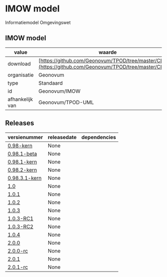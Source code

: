 # IMOW model

Informatiemodel Omgevingswet

## IMOW model

|value|waarde|
|-----|------|
| download  | [https://github.com/Geonovum/TPOD/tree/master/CIMOW](<https://github.com/Geonovum/TPOD/tree/master/CIMOW>)|
| organisatie  |Geonovum|
| type  |Standaard|
| id  |Geonovum/IMOW|
|afhankelijk van |Geonovum/TPOD-UML|

## Releases

|versienummer|releasedate|dependencies
|-------|-------|-----|
| [0.98-kern](<https://github.com/Geonovum/TPOD/blob/master/CIMOW/IMOW Van plan tot publicatie v0.98-kern.pdf>)|None||
| [0.98.1-beta](<https://github.com/Geonovum/TPOD/blob/master/CIMOW/IMOW v0.98.1-beta.pdf>)|None||
| [0.98.1-kern](<https://github.com/Geonovum/TPOD/blob/master/CIMOW/IMOW Muteren in de keten v0.98.1-kern.pdf>)|None||
| [0.98.2-kern](<https://github.com/Geonovum/TPOD/blob/master/CIMOW/IMOW v0.98.2-kern.pdf>)|None||
| [0.98.3.1-kern](<https://github.com/Geonovum/TPOD/blob/master/CIMOW/IMOW v0.98.3.1-kern.pdf>)|None||
| [1.0](<https://github.com/Geonovum/TPOD/blob/master/CIMOW/IMOW v1.0.pdf>)|None||
| [1.0.1](<https://github.com/Geonovum/TPOD/blob/master/CIMOW/IMOW v1.0.1.pdf>)|None||
| [1.0.2](<https://github.com/Geonovum/TPOD/blob/master/CIMOW/IMOW v1.0.2.pdf>)|None||
| [1.0.3](<https://github.com/Geonovum/TPOD/blob/master/CIMOW/IMOW v1.0.3.pdf>)|None||
| [1.0.3-RC1](<https://github.com/Geonovum/TPOD/blob/master/CIMOW/IMOW v1.0.3-RC1.pdf>)|None||
| [1.0.3-RC2](<https://github.com/Geonovum/TPOD/blob/master/CIMOW/IMOW v1.0.3-RC2.pdf>)|None||
| [1.0.4](<https://github.com/Geonovum/TPOD/blob/master/CIMOW/IMOW v1.0.4.pdf>)|None||
| [2.0.0](<https://github.com/Geonovum/TPOD/blob/master/CIMOW/IMOW_v2.0.0.pdf>)|None||
| [2.0.0-rc](<https://github.com/Geonovum/TPOD/blob/master/CIMOW/IMOW v2.0.0-rc.pdf>)|None||
| [2.0.1](<https://github.com/Geonovum/TPOD/blob/master/CIMOW/IMOW_v2.0.1.pdf>)|None||
| [2.0.1-rc](<https://github.com/Geonovum/TPOD/blob/master/CIMOW/IMOW_v2.0.1-rc.pdf>)|None||

